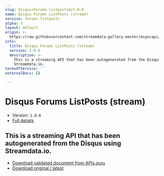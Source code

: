 ```yaml
---
slug: disqus+forums-listposts@v1.0.0
name: Disqus Forums ListPosts (stream)
service: forums-listposts
alpha: d
layout: default
origin: >-
  https://raw.githubusercontent.com/streamdata-gallery-master/asyncapi/master/_listings/disqus/disqus-forums-listposts-stream-async.md
info:
  title: Disqus Forums ListPosts (stream)
  version: 1.0.0
  description: >-
    This is a streaming API that has been autogenerated from the Disqus using
    Streamdata.io.
termsOfService: ''
externalDocs: {}

---
```

# Disqus Forums ListPosts (stream)

* Version: `1.0.0`
* [Full details](../html/disqus+forums-listposts@v1.0.0.html)



## This is a streaming API that has been autogenerated from the Disqus using Streamdata.io.



* [Download validated document from APIs.guru](https://raw.githubusercontent.com/APIs-guru/asyncapi-directory/master/docs/APIs/disqus%2Bforums-listposts%40v1.0.0.yaml)
* [Download original / latest](https://raw.githubusercontent.com/streamdata-gallery-master/asyncapi/master/_listings/disqus/disqus-forums-listposts-stream-async.md)

<script type="application/ld+json">
{
  "@context": "http://schema.org/",
  "@type": "WebAPI",
  "description": "This is a streaming API that has been autogenerated from the Disqus using Streamdata.io.",
  "documentation": "",

  "name": "Disqus Forums ListPosts (stream)"
}
</script>
